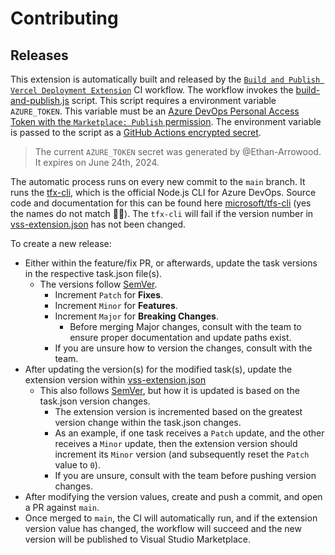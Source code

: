 # Contributing

## Releases

This extension is automatically built and released by the [`Build and Publish Vercel Deployment Extension`](./.github/workflows/ci.yml) CI workflow. The workflow invokes the [build-and-publish.js](./scripts/build-and-publish.js) script. This script requires a environment variable `AZURE_TOKEN`. This variable must be an [Azure DevOps Personal Access Token with the `Marketplace: Publish` permission](https://learn.microsoft.com/en-us/azure/devops/extend/publish/command-line?view=azure-devops#create-a-personal-access-token). The environment variable is passed to the script as a [GitHub Actions encrypted secret](https://docs.github.com/en/actions/security-guides/encrypted-secrets#creating-encrypted-secrets-for-a-repository).

> The current `AZURE_TOKEN` secret was generated by @Ethan-Arrowood. It expires on June 24th, 2024.

The automatic process runs on every new commit to the `main` branch. It runs the [tfx-cli](https://www.npmjs.com/package/tfx-cli), which is the official Node.js CLI for Azure DevOps. Source code and documentation for this can be found here [microsoft/tfs-cli](https://github.com/microsoft/tfs-cli) (yes the names do not match 🤷‍♂️). The `tfx-cli` will fail if the version number in [vss-extension.json](./vss-extension.json) has not been changed.

To create a new release:
- Either within the feature/fix PR, or afterwards, update the task versions in the respective task.json file(s).
  - The versions follow [SemVer](https://semver.org/).
    - Increment `Patch` for **Fixes**.
    - Increment `Minor` for **Features**.
    - Increment `Major` for **Breaking Changes**.
      - Before merging Major changes, consult with the team to ensure proper documentation and update paths exist.
    - If you are unsure how to version the changes, consult with the team.
- After updating the version(s) for the modified task(s), update the extension version within [vss-extension.json](./vss-extension.json)
  - This also follows [SemVer](https://semver.org/), but how it is updated is based on the task.json version changes.
    - The extension version is incremented based on the greatest version change within the task.json changes.
    - As an example, if one task receives a `Patch` update, and the other receives a `Minor` update, then the extension version should increment its `Minor` version (and subsequently reset the `Patch` value to `0`).
    - If you are unsure, consult with the team before pushing version changes.
- After modifying the version values, create and push a commit, and open a PR against `main`.
- Once merged to `main`, the CI will automatically run, and if the extension version value has changed, the workflow will succeed and the new version will be published to Visual Studio Marketplace.
